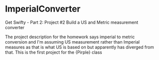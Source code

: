 # ImperialConverter
Get Swifty - Part 2: Project #2 Build a US and Metric measurement converter

The project description for the homework says imperial to metric conversion and I'm assuming US measurement rather than Imperial measures as that is what US is based on but apparently has diverged from that.
This is the first project for the {Pirple} class

